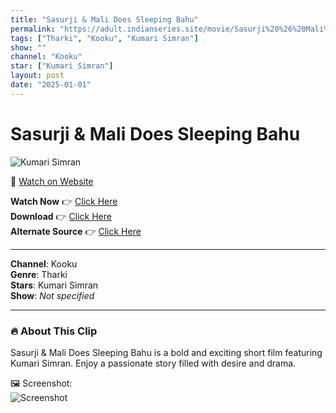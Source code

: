 ```yaml
---
title: "Sasurji & Mali Does Sleeping Bahu"
permalink: "https://adult.indianseries.site/movie/Sasurji%20%26%20Mali%20Does%20Sleeping%20Bahu"
tags: ["Tharki", "Kooku", "Kumari Simran"]
show: ""
channel: "Kooku"
star: ["Kumari Simran"]
layout: post
date: "2025-01-01"
---
```


# Sasurji & Mali Does Sleeping Bahu

![Kumari Simran](https://shorts.desisins.com/wp-content/uploads/2023/08/Sasurji-Mali-Does-Bahu-Kooku-DesiSins.com_.jpg)

🔗 [Watch on Website](https://adult.indianseries.site/movie/Sasurji%20%26%20Mali%20Does%20Sleeping%20Bahu)

**Watch Now** 👉 [Click Here](https://adult.indianseries.site/movie/Sasurji%20%26%20Mali%20Does%20Sleeping%20Bahu)  
**Download** 👉 [Click Here](https://adult.indianseries.site/movie/Sasurji%20%26%20Mali%20Does%20Sleeping%20Bahu)  
**Alternate Source** 👉 [Click Here](https://adult.indianseries.site/movie/Sasurji%20%26%20Mali%20Does%20Sleeping%20Bahu)

---

**Channel**: Kooku  
**Genre**: Tharki  
**Stars**: Kumari Simran  
**Show**: *Not specified*

---

### 🔥 About This Clip

Sasurji & Mali Does Sleeping Bahu is a bold and exciting short film featuring Kumari Simran. Enjoy a passionate story filled with desire and drama.
 
🖼️ Screenshot:  
![Screenshot](https://shorts.desisins.com/wp-content/uploads/2023/08/Sasurji-Mali-Does-Bahu-Kooku-DesiSins.com_.jpg)
